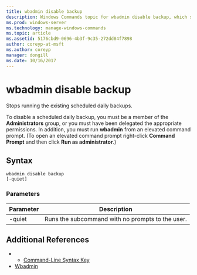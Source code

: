 ```yaml
---
title: wbadmin disable backup
description: Windows Commands topic for wbadmin disable backup, which stops running the existing scheduled daily backups.
ms.prod: windows-server
ms.technology: manage-windows-commands
ms.topic: article
ms.assetid: 5176cbd9-0696-4b3f-9c35-272dd84f7898
author: coreyp-at-msft
ms.author: coreyp
manager: dongill
ms.date: 10/16/2017
---
```


# wbadmin disable backup



Stops running the existing scheduled daily backups.

To disable a scheduled daily backup, you must be a member of the **Administrators** group, or you must have been delegated the appropriate permissions. In addition, you must run **wbadmin** from an elevated command prompt. (To open an elevated command prompt right-click **Command Prompt** and then click **Run as administrator**.)

## Syntax

```
wbadmin disable backup
[-quiet]
```

### Parameters

|Parameter|Description|
|---------|-----------|
|-quiet|Runs the subcommand with no prompts to the user.|

## Additional References

-   - [Command-Line Syntax Key](command-line-syntax-key.md)
-   [Wbadmin](wbadmin.md)